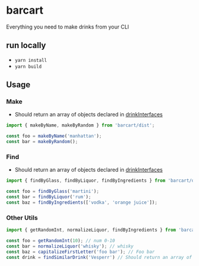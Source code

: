 # barcart

Everything you need to make drinks from your CLI

## run locally
* `yarn install`
* `yarn build`

## Usage

### Make

* Should return an array of objects declared in [drinkInterfaces](https://github.com/drinkingandcoding/barcart/blob/main/src/interfaces/drinkInterface.ts)

```js
import { makeByName, makeByRandom } from 'barcart/dist';

const foo = makeByName('manhattan');
const bar = makeByRandom();
```

### Find

* Should return an array of objects declared in [drinkInterfaces](https://github.com/drinkingandcoding/barcart/blob/main/src/interfaces/drinkInterface.ts)

```js
import { findByGlass, findByLiquor, findByIngredients } from 'barcart/dist';

const foo = findByGlass('martini');
const bar = findByLiquor('rum');
const baz = findByIngredients(['vodka', 'orange juice']);
```

### Other Utils
```js
import { getRandomInt, normalizeLiquor, findByIngredients } from 'barcart/dist';

const foo = getRandomInt(10); // num 0-10
const bar = normalizeLiquor('whisky'); // whisky
const baz = capitalizeFirstLetter('foo bar'); // Foo bar
const drink = findSimilarDrink('Vesperr') // Should return an array of objects declared in drinkInterfaces
```